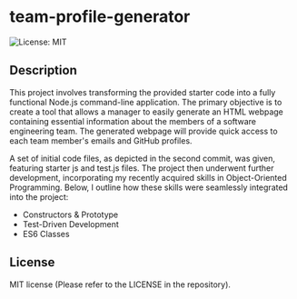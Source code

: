 # team-profile-generator
![License: MIT](https://img.shields.io/badge/License-MIT-yellow.svg)

## Description 

This project involves transforming the provided starter code into a fully functional Node.js command-line application. The primary objective is to create a tool that allows a manager to easily generate an HTML webpage containing essential information about the members of a software engineering team. The generated webpage will provide quick access to each team member's emails and GitHub profiles.

A set of initial code files, as depicted in the second commit, was given, featuring starter js and test.js files. The project then underwent further development, incorporating my recently acquired skills in Object-Oriented Programming. Below, I outline how these skills were seamlessly integrated into the project:

- Constructors & Prototype
- Test-Driven Development
- ES6 Classes

<!-- ## Installation

In your terminal, change directory to a location where you would like to clone the repo, then run the below code line by line:
``` terminal
git clone git@github.com:ItIsMLiu/readme-generator.git
```
``` terminal
cd readme-generator 
```
``` terminal
npm install inquirer@8.0.0
```
``` terminal
node index.js
```

## Usage 

To launch the README generator application, open your terminal and proceed with the installation steps outlined above. Subsequently, the user will receive prompts to provide information regarding the application repository, including the project title, description, table of contents, installation instructions, usage details, licensing information, contribution guidelines, testing procedures, and any questions they may have.

The command-line application will seamlessly process user input, culminating in the generation of a polished and professional README.md file, complete with the relevant sections and details. The chosen license badge, selected from a predefined list, is placed beneath the README file's title. In the Questions section, the user's provided GitHub username, email address, and a link to their GitHub profile are automatically incorporated, accompanied by instructions for reaching them with further inquiries. Clicking on the links within the Table of Contents seamlessly navigates users to the corresponding sections of the README.

The sample_README.md file is generated and stored in the readme-generator folder.

## Credits

Other resources used as guides:
- Make a readme guide: https://www.makeareadme.com/
- Inquirer: https://www.npmjs.com/package/inquirer -->

## License

MIT license (Please refer to the LICENSE in the repository).